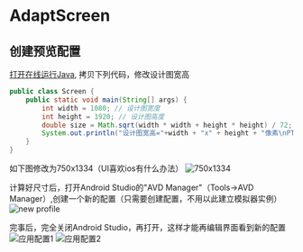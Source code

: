 # AdaptScreen

## 创建预览配置

[打开在线运行Java](https://c.runoob.com/compile/10), 拷贝下列代码，修改设计图宽高
```java
public class Screen {
    public static void main(String[] args) {
        int width = 1080; // 设计图宽度
        int height = 1920; // 设计图高度
        double size = Math.sqrt(width * width + height * height) / 72;
        System.out.println("设计图宽高="+width + "x" + height + "像素\nPT预览尺寸=" + size + "英寸");
    }
}
```

如下图修改为750x1334（UI喜欢ios有什么办法）
![750x1334](https://raw.githubusercontent.com/licheedev/AdaptScreen/master/imgs/run_java.jpg)

计算好尺寸后，打开Android Studio的"AVD Manager"（Tools->AVD Manager）,创建一个新的配置（只需要创建配置，不用以此建立模拟器实例）
![new profile](https://raw.githubusercontent.com/licheedev/AdaptScreen/master/imgs/new_preview_profile.png)

完事后，完全关闭Android Studio，再打开，这样才能再编辑界面看到新的配置
![应用配置1](https://raw.githubusercontent.com/licheedev/AdaptScreen/master/imgs/select_profile1.png)
![应用配置2](https://raw.githubusercontent.com/licheedev/AdaptScreen/master/imgs/select_profile2.png)

